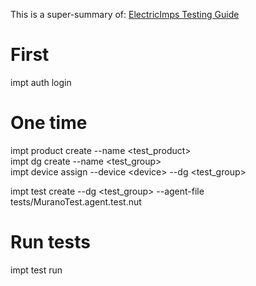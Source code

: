 This is a super-summary of: [ElectricImps Testing Guide](https://github.com/electricimp/imp-central-impt/blob/master/TestingGuide.md)

# First
impt auth login 

# One time
impt product create --name \<test_product\> \
impt dg create --name \<test_group\> \
impt device assign --device \<device\> --dg \<test_group\> 

impt test create --dg \<test_group\> --agent-file tests/MuranoTest.agent.test.nut 

# Run tests
impt test run



